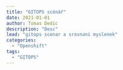```yaml
---
title: "GITOPS scénář"
date: 2021-01-01
author: Tomas Dedic
description: "Desc"
lead: "gitops scenar a srovnani myslenek"
categories:
  - "Openshift"
tags:
  - "GITOPS"
---
```

